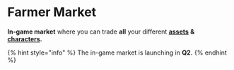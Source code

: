 # Farmer Market

**In-game market** where you can trade **all** your different [**assets**](../../gameplay/assets/) **&** [**characters**](../characters/)**.**

{% hint style="info" %}
The in-game market is launching in **Q2.**
{% endhint %}
